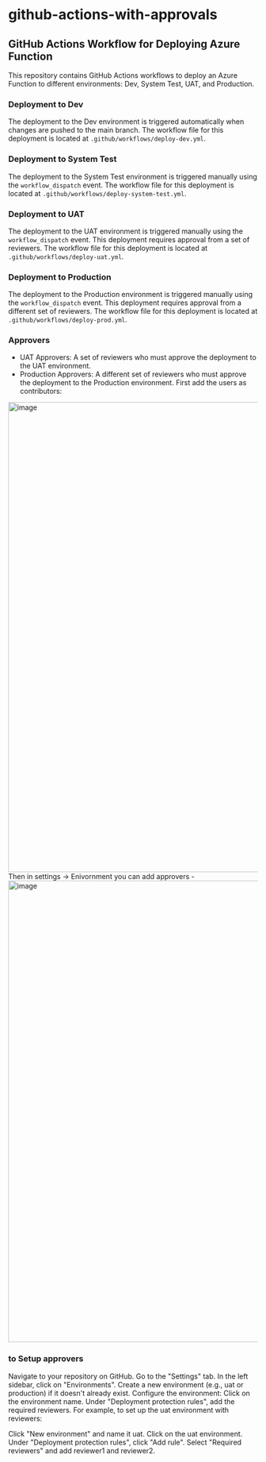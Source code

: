 # github-actions-with-approvals

## GitHub Actions Workflow for Deploying Azure Function

This repository contains GitHub Actions workflows to deploy an Azure Function to different environments: Dev, System Test, UAT, and Production.

### Deployment to Dev

The deployment to the Dev environment is triggered automatically when changes are pushed to the main branch. The workflow file for this deployment is located at `.github/workflows/deploy-dev.yml`.

### Deployment to System Test

The deployment to the System Test environment is triggered manually using the `workflow_dispatch` event. The workflow file for this deployment is located at `.github/workflows/deploy-system-test.yml`.

### Deployment to UAT

The deployment to the UAT environment is triggered manually using the `workflow_dispatch` event. This deployment requires approval from a set of reviewers. The workflow file for this deployment is located at `.github/workflows/deploy-uat.yml`.

### Deployment to Production

The deployment to the Production environment is triggered manually using the `workflow_dispatch` event. This deployment requires approval from a different set of reviewers. The workflow file for this deployment is located at `.github/workflows/deploy-prod.yml`.

### Approvers

- UAT Approvers: A set of reviewers who must approve the deployment to the UAT environment.
- Production Approvers: A different set of reviewers who must approve the deployment to the Production environment.
First add the users as contributors:
<img width="947" alt="image" src="https://github.com/user-attachments/assets/9e85a01c-c8f9-4aed-ae98-f2bc44b2a253" />
  Then in settings -> Enivornment you can add approvers
- <img width="930" alt="image" src="https://github.com/user-attachments/assets/3bf38a0a-df07-4516-beb8-beec1ecbb9a9" />


### to Setup approvers
Navigate to your repository on GitHub.
Go to the "Settings" tab.
In the left sidebar, click on "Environments".
Create a new environment (e.g., uat or production) if it doesn't already exist.
Configure the environment:
Click on the environment name.
Under "Deployment protection rules", add the required reviewers.
For example, to set up the uat environment with reviewers:

Click "New environment" and name it uat.
Click on the uat environment.
Under "Deployment protection rules", click "Add rule".
Select "Required reviewers" and add reviewer1 and reviewer2.
